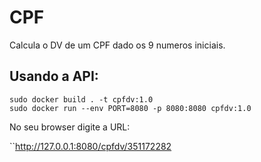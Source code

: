 # CPF

Calcula o DV de um CPF dado os 9 numeros iniciais.

## Usando a API:

```shell
sudo docker build . -t cpfdv:1.0
sudo docker run --env PORT=8080 -p 8080:8080 cpfdv:1.0
```

No seu browser digite a URL:

``http://127.0.0.1:8080/cpfdv/351172282
